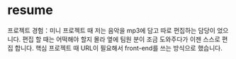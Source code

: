 # resume
<div>프로젝트 경험：미니 프로젝트 때 저는 음악을 mp3에 담고 따로 편집하는 담당이 었으니다. 
  편집 할 때는 어떡해야 할지 몰라 옆에 팀원 분이 조금 도와주다가 이젠 스스로 편집 합니다.
  핵심 프로젝트 때 URL이 필요해서 front-end를 쓰는 방식으로 했습니다.</div>

